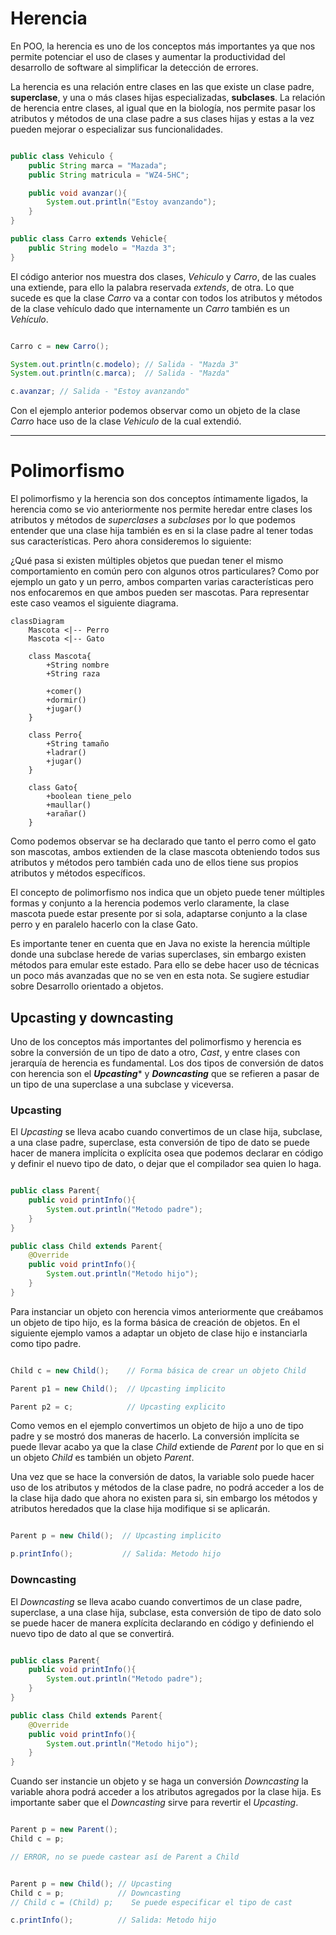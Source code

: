 # Herencia

En POO, la herencia es uno de los conceptos más importantes ya que nos permite potenciar el uso de clases y aumentar la productividad del desarrollo de software al simplificar la detección de errores.

La herencia es una relación entre clases en las que existe un clase padre, **superclase**, y una o más clases hijas especializadas, **subclases**. La relación de herencia entre clases, al igual que en la biología, nos permite pasar los atributos y métodos de una clase padre a sus clases hijas y estas a la vez pueden mejorar o especializar sus funcionalidades.

```java

public class Vehiculo {
	public String marca = "Mazada";
	public String matricula = "WZ4-5HC";

	public void avanzar(){
		System.out.println("Estoy avanzando");
	}
}

public class Carro extends Vehicle{
	public String modelo = "Mazda 3";
}

```

El código anterior nos muestra dos clases, *Vehiculo* y *Carro*, de las cuales una extiende, para ello la palabra reservada *extends*, de otra. Lo que sucede es que la clase *Carro* va a contar con todos los atributos y métodos de la clase vehículo dado que internamente un *Carro* también es un  *Vehículo*.

```java

Carro c = new Carro();

System.out.println(c.modelo); // Salida - "Mazda 3"
System.out.println(c.marca);  // Salida - "Mazda"

c.avanzar; // Salida - "Estoy avanzando"

```

Con el ejemplo anterior podemos observar como un objeto de la clase *Carro* hace uso de la clase *Vehiculo* de la cual extendió.

---
# Polimorfismo

El polimorfismo y la herencia son dos conceptos íntimamente ligados, la herencia como se vio anteriormente nos permite heredar entre clases los atributos y métodos de *superclases* a *subclases* por lo que podemos entender que una clase hija también es en si la clase padre al tener todas sus características. Pero ahora consideremos lo siguiente:

¿Qué pasa si existen múltiples objetos que puedan tener el mismo comportamiento en común pero con algunos otros particulares? Como por ejemplo un gato y un perro, ambos comparten varias características pero nos enfocaremos en que ambos pueden ser mascotas. Para representar este caso veamos el siguiente diagrama.

```mermaid
classDiagram
	Mascota <|-- Perro
	Mascota <|-- Gato
	
	class Mascota{
		+String nombre
		+String raza
		
		+comer()
		+dormir()
		+jugar()
	}
	
	class Perro{
		+String tamaño
		+ladrar()
		+jugar()
	}
	
	class Gato{
		+boolean tiene_pelo
		+maullar()
		+arañar()
	}

```

Como podemos observar se ha declarado que tanto el perro como el gato son mascotas, ambos extienden de la clase mascota obteniendo todos sus atributos y métodos pero también cada uno de ellos tiene sus propios atributos y métodos específicos.

El concepto de polimorfismo nos indica que un objeto puede tener múltiples formas y conjunto a la herencia podemos verlo claramente, la clase mascota puede estar presente por si sola, adaptarse conjunto a la clase perro y en paralelo hacerlo con la clase Gato.

Es importante tener en cuenta que en Java no existe la herencia múltiple donde una subclase herede de varias superclases, sin embargo existen métodos para emular este estado. Para ello se debe hacer uso de técnicas un poco más avanzadas que no se ven en esta nota. Se sugiere estudiar sobre Desarrollo orientado a objetos.

## Upcasting y downcasting

Uno de los conceptos más importantes del polimorfismo y herencia es sobre la conversión de un tipo de dato a otro, *Cast*, y entre clases con jerarquía de herencia es fundamental. Los dos tipos de conversión de datos con herencia son el ***Upcasting**** y ***Downcasting*** que se refieren a pasar de un tipo de una superclase a una subclase y viceversa.

### Upcasting

El *Upcasting* se lleva acabo cuando convertimos de un clase hija, subclase, a una clase padre, superclase, esta conversión de tipo de dato se puede hacer de manera implícita o explícita osea que podemos declarar en código y definir el nuevo tipo de dato, o dejar que el compilador sea quien lo haga.

```java

public class Parent{
	public void printInfo(){
		System.out.println("Metodo padre");
	}
}

public class Child extends Parent{
	@Override
	public void printInfo(){
		System.out.println("Metodo hijo");
	}
}

```

Para instanciar un objeto con herencia vimos anteriormente que creábamos un objeto de tipo hijo, es la forma básica de creación de objetos. En el siguiente ejemplo vamos a adaptar un objeto de clase hijo e instanciarla como tipo padre.

```java

Child c = new Child();    // Forma básica de crear un objeto Child

Parent p1 = new Child();  // Upcasting implicito

Parent p2 = c;            // Upcasting explicito

```

Como vemos en el ejemplo convertimos un objeto de hijo a uno de tipo padre y se mostró dos maneras de hacerlo. La conversión implícita se puede llevar acabo ya que la clase *Child* extiende de *Parent* por lo que en si un objeto *Child* es también un objeto *Parent*.

Una vez que se hace la conversión de datos, la variable solo puede hacer uso de los atributos y métodos de la clase padre, no podrá acceder a los de la clase hija dado que ahora no existen para si, sin embargo los métodos y atributos heredados que la clase hija modifique si se aplicarán.

```java

Parent p = new Child();  // Upcasting implicito

p.printInfo();           // Salida: Metodo hijo

```

### Downcasting

El *Downcasting* se lleva acabo cuando convertimos de un clase padre, superclase, a una clase hija, subclase, esta conversión de tipo de dato solo se puede hacer de manera explícita declarando en código y definiendo el nuevo tipo de dato al que se convertirá.

```java

public class Parent{
	public void printInfo(){
		System.out.println("Metodo padre");
	}
}

public class Child extends Parent{
	@Override
	public void printInfo(){
		System.out.println("Metodo hijo");
	}
}

```

Cuando ser instancie un objeto y se haga un conversión *Downcasting* la variable ahora podrá acceder a los atributos agregados por la clase hija. Es importante saber que el *Downcasting* sirve para revertir el *Upcasting*.

```java

Parent p = new Parent();
Child c = p; 

// ERROR, no se puede castear así de Parent a Child

```

```java

Parent p = new Child(); // Upcasting
Child c = p;            // Downcasting
// Child c = (Child) p;    Se puede especificar el tipo de cast

c.printInfo();          // Salida: Metodo hijo
  
```